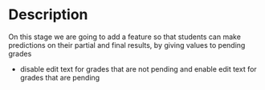 # Description

On this stage we are going to add a feature so that students can make
predictions on their partial and final results, by giving values to pending grades


- disable edit text for grades that are not pending 
  and enable edit text for grades that are pending